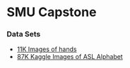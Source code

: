 # SMU Capstone


### Data Sets

 - [11K Images of hands](https://sites.google.com/view/11khands)
 - [87K Kaggle Images of ASL Alphabet](https://www.kaggle.com/grassknoted/asl-alphabet)